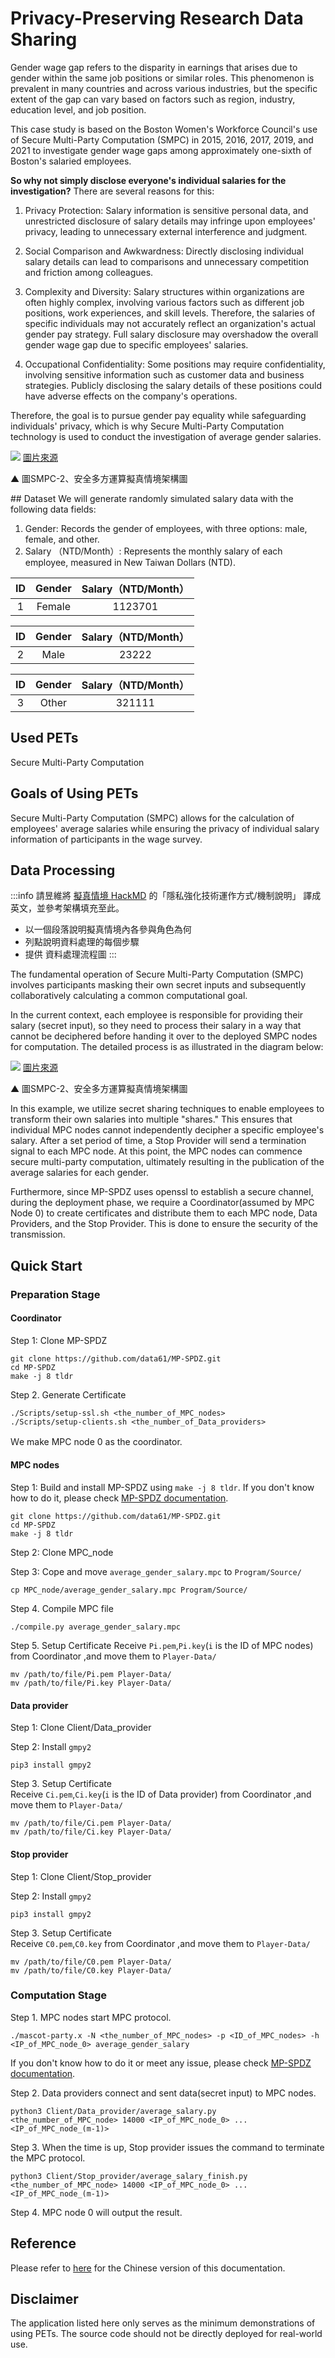 # Privacy-Preserving Research Data Sharing

Gender wage gap refers to the disparity in earnings that arises due to gender within the same job positions or similar roles. This phenomenon is prevalent in many countries and across various industries, but the specific extent of the gap can vary based on factors such as region, industry, education level, and job position.

This case study is based on the Boston Women's Workforce Council's use of Secure Multi-Party Computation (SMPC) in 2015, 2016, 2017, 2019, and 2021 to investigate gender wage gaps among approximately one-sixth of Boston's salaried employees.

**So why not simply disclose everyone's individual salaries for the investigation?** There are several reasons for this:

1. Privacy Protection: Salary information is sensitive personal data, and unrestricted disclosure of salary details may infringe upon employees' privacy, leading to unnecessary external interference and judgment.

2. Social Comparison and Awkwardness: Directly disclosing individual salary details can lead to comparisons and unnecessary competition and friction among colleagues.

3. Complexity and Diversity: Salary structures within organizations are often highly complex, involving various factors such as different job positions, work experiences, and skill levels. Therefore, the salaries of specific individuals may not accurately reflect an organization's actual gender pay strategy. Full salary disclosure may overshadow the overall gender wage gap due to specific employees' salaries.

4. Occupational Confidentiality: Some positions may require confidentiality, involving sensitive information such as customer data and business strategies. Publicly disclosing the salary details of these positions could have adverse effects on the company's operations.

Therefore, the goal is to pursue gender pay equality while safeguarding individuals' privacy, which is why Secure Multi-Party Computation technology is used to conduct the investigation of average gender salaries.


![](https://hackmd.io/_uploads/HyebvKpah.png)
[圖片來源](https://www.mdpi.com/2410-387X/4/3/25)

<p class="text-center">▲ 圖SMPC-2、安全多方運算擬真情境架構圖</p>
## Dataset
We will generate randomly simulated salary data with the following data fields:

1.  Gender: Records the gender of employees, with three options: male, female, and other.
2.  Salary （NTD/Month）: Represents the monthly salary of each employee, measured in New Taiwan Dollars (NTD).

|ID | Gender     | Salary（NTD/Month） | 
|:--------: | :--------: | :--------: |
|1| Female | 1123701  | 

|ID | Gender     | Salary（NTD/Month） | 
|:--------: | :--------: | :--------: |
|2| Male | 23222  | 

|ID | Gender     | Salary（NTD/Month） | 
|:--------: | :--------: | :--------: |
|3| Other | 321111  | 

## Used PETs

Secure Multi-Party Computation

## Goals of Using PETs

Secure Multi-Party Computation (SMPC) allows for the calculation of employees' average salaries while ensuring the privacy of individual salary information of participants in the wage survey.

## Data Processing

:::info
請昱維將 [擬真情境 HackMD](https://hackmd.io/tsCygT4XQsyNxlqZlsSgEQ) 的「隱私強化技術運作方式/機制說明」 譯成英文，並參考架構填充至此。
+ 以一個段落說明擬真情境內各參與角色為何
+ 列點說明資料處理的每個步驟
+ 提供 資料處理流程圖
:::

The fundamental operation of Secure Multi-Party Computation (SMPC) involves participants masking their own secret inputs and subsequently collaboratively calculating a common computational goal.

In the current context, each employee is responsible for providing their salary (secret input), so they need to process their salary in a way that cannot be deciphered before handing it over to the deployed SMPC nodes for computation. The detailed process is as illustrated in the diagram below:

![](https://hackmd.io/_uploads/HyebvKpah.png)
[圖片來源](https://www.mdpi.com/2410-387X/4/3/25)

<p class="text-center">▲ 圖SMPC-2、安全多方運算擬真情境架構圖</p>

In this example, we utilize secret sharing techniques to enable employees to transform their own salaries into multiple "shares." This ensures that individual MPC nodes cannot independently decipher a specific employee's salary. After a set period of time, a Stop Provider will send a termination signal to each MPC node. At this point, the MPC nodes can commence secure multi-party computation, ultimately resulting in the publication of the average salaries for each gender.

Furthermore, since MP-SPDZ uses openssl to establish a secure channel, during the deployment phase, we require a Coordinator(assumed by MPC Node 0) to create certificates and distribute them to each MPC node, Data Providers, and the Stop Provider. This is done to ensure the security of the transmission.

## Quick Start
### Preparation Stage
#### Coordinator
Step 1: Clone MP-SPDZ
```
git clone https://github.com/data61/MP-SPDZ.git
cd MP-SPDZ
make -j 8 tldr
```
Step 2. Generate Certificate
```
./Scripts/setup-ssl.sh <the_number_of_MPC_nodes>
./Scripts/setup-clients.sh <the_number_of_Data_providers>
```
Ｗe make MPC node 0 as the coordinator.
#### MPC nodes
Step 1: Build and install MP-SPDZ using `make -j 8 tldr`. If you don't know how to do it, please check [MP-SPDZ documentation](https://mp-spdz.readthedocs.io/en/latest/).
```
git clone https://github.com/data61/MP-SPDZ.git
cd MP-SPDZ
make -j 8 tldr
```
Step 2: Clone MPC_node

Step 3: Cope and move `average_gender_salary.mpc` to `Program/Source/`
```
cp MPC_node/average_gender_salary.mpc Program/Source/
```
Step 4. Compile MPC file
```
./compile.py average_gender_salary.mpc
```
Step 5. Setup Certificate
Receive `Pi.pem`,`Pi.key`(`i` is the ID of MPC nodes) from Coordinator ,and move them to `Player-Data/`
```
mv /path/to/file/Pi.pem Player-Data/
mv /path/to/file/Pi.key Player-Data/
```

#### Data provider
Step 1: Clone Client/Data_provider

Step 2: Install `gmpy2`
```
pip3 install gmpy2
```
Step 3. Setup Certificate <br>
Receive `Ci.pem`,`Ci.key`(`i` is the ID of Data provider) from Coordinator ,and move them to `Player-Data/`
```
mv /path/to/file/Ci.pem Player-Data/
mv /path/to/file/Ci.key Player-Data/
```

#### Stop provider 
Step 1: Clone Client/Stop_provider

Step 2: Install `gmpy2`
```
pip3 install gmpy2
```
Step 3. Setup Certificate <br>
Receive `C0.pem`,`C0.key` from Coordinator ,and move them to `Player-Data/`
```
mv /path/to/file/C0.pem Player-Data/
mv /path/to/file/C0.key Player-Data/
```


### Computation Stage
Step 1. MPC nodes start MPC protocol.
```
./mascot-party.x -N <the_number_of_MPC_nodes> -p <ID_of_MPC_nodes> -h <IP_of_MPC_node_0> average_gender_salary
```
If you don't know how to do it or meet any issue, please check [MP-SPDZ documentation](https://mp-spdz.readthedocs.io/en/latest/).

Step 2. Data providers connect and sent data(secret input) to MPC nodes.
```
python3 Client/Data_provider/average_salary.py <the_number_of_MPC_node> 14000 <IP_of_MPC_node_0> ... <IP_of_MPC_node_(m-1)>
```

Step 3. When the time is up, Stop provider issues the command to terminate the MPC protocol.
```
python3 Client/Stop_provider/average_salary_finish.py <the_number_of_MPC_node> 14000 <IP_of_MPC_node_0> ... <IP_of_MPC_node_(m-1)>
```

Step 4. MPC node 0 will output the result.



## Reference


Please refer to [here](https://hackmd.io/tsCygT4XQsyNxlqZlsSgEQ) for the Chinese version of this documentation. 

## Disclaimer

The application listed here only serves as the minimum demonstrations of using PETs. The source code should not be directly deployed for real-world use.

